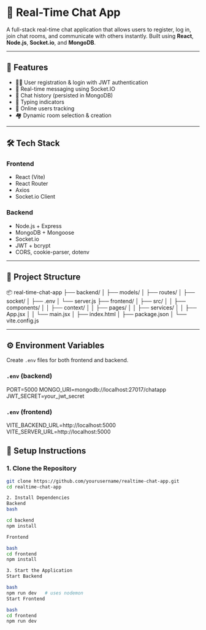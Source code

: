 # 💬 Real-Time Chat App

A full-stack real-time chat application that allows users to register, log in, join chat rooms, and communicate with others instantly. Built using **React**, **Node.js**, **Socket.io**, and **MongoDB**.

---

## 🚀 Features

- 🧑‍💻 User registration & login with JWT authentication
- 💬 Real-time messaging using Socket.IO
- 🧠 Chat history (persisted in MongoDB)
- 📡 Typing indicators
- 🧍 Online users tracking
- 🏘️ Dynamic room selection & creation

---

## 🛠️ Tech Stack

### Frontend
- React (Vite)
- React Router
- Axios
- Socket.io Client

### Backend
- Node.js + Express
- MongoDB + Mongoose
- Socket.io
- JWT + bcrypt
- CORS, cookie-parser, dotenv

---

## 📁 Project Structure

📦 real-time-chat-app
├── backend/
│ ├── models/
│ ├── routes/
│ ├── socket/
│ ├── .env
│ └── server.js
├── frontend/
│ ├── src/
│ │ ├── components/
│ │ ├── context/
│ │ ├── pages/
│ │ ├── services/
│ │ ├── App.jsx
│ │ └── main.jsx
│ ├── index.html
│ ├── package.json
│ └── vite.config.js


---

## ⚙️ Environment Variables

Create `.env` files for both frontend and backend.

### `.env` (backend)

PORT=5000
MONGO_URI=mongodb://localhost:27017/chatapp
JWT_SECRET=your_jwt_secret


### `.env` (frontend)

VITE_BACKEND_URL=http://localhost:5000
VITE_SERVER_URL=http://localhost:5000


## 🧪 Setup Instructions

### 1. Clone the Repository

```bash
git clone https://github.com/yourusername/realtime-chat-app.git
cd realtime-chat-app

2. Install Dependencies
Backend
bash

cd backend
npm install

Frontend

bash
cd frontend
npm install

3. Start the Application
Start Backend

bash
npm run dev   # uses nodemon
Start Frontend

bash
cd frontend
npm run dev